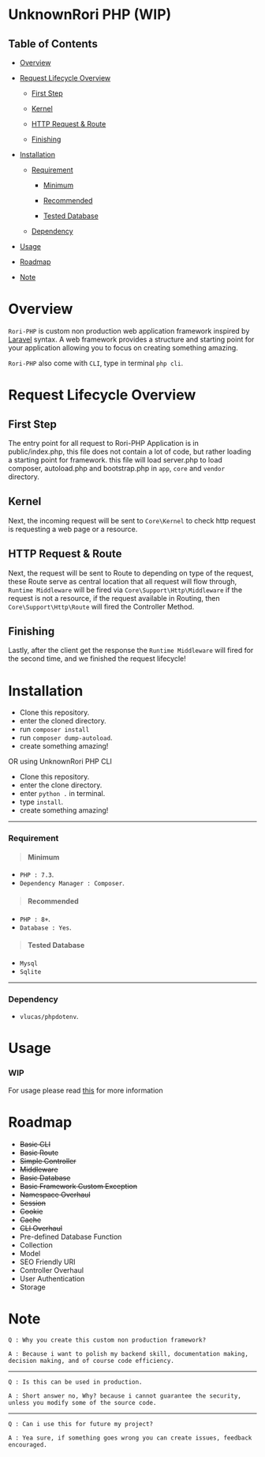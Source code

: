 # UnknownRori PHP (WIP)

## Table of Contents

- [Overview](https://github.com/UnknownRori/UnknownRori-PHP#overview)

- [Request Lifecycle Overview](https://github.com/UnknownRori/UnknownRori-PHP#request-lifecycle-overview)

    - [First Step](https://github.com/UnknownRori/UnknownRori-PHP#first-step)

    - [Kernel](https://github.com/UnknownRori/UnknownRori-PHP#kernel)

    - [HTTP Request & Route](https://github.com/UnknownRori/UnknownRori-PHP#http-request--route)

    - [Finishing](https://github.com/UnknownRori/UnknownRori-PHP#finishing)


- [Installation](https://github.com/UnknownRori/UnknownRori-PHP#installation)

    - [Requirement](https://github.com/UnknownRori/UnknownRori-PHP#requirement)

        - [Minimum](https://github.com/UnknownRori/UnknownRori-PHP#minimum)

        - [Recommended](https://github.com/UnknownRori/UnknownRori-PHP#recommended)

        - [Tested Database](https://github.com/UnknownRori/UnknownRori-PHP#tested-database)

    - [Dependency](https://github.com/UnknownRori/UnknownRori-PHP#dependency)

- [Usage](https://github.com/UnknownRori/UnknownRori-PHP#usage)

- [Roadmap](https://github.com/UnknownRori/UnknownRori-PHP#roadmap)

- [Note](https://github.com/UnknownRori/UnknownRori-PHP#note)

# Overview

`Rori-PHP` is custom non production web application framework inspired by [Laravel](https://laravel.com/) syntax. A web framework provides a structure  and starting point for your application allowing you to focus on creating something amazing.

`Rori-PHP` also come with `CLI`, type in terminal `php cli`.

# Request Lifecycle Overview

## First Step

The entry point for all request to Rori-PHP Application is in public/index.php, this file does not contain a lot of code, but rather loading a starting point for framework. this file will load server.php to load composer, autoload.php and bootstrap.php in `app`, `core` and `vendor` directory.

## Kernel

Next, the incoming request will be sent to `Core\Kernel` to check http request is requesting a web page or a resource.

## HTTP Request & Route

Next, the request will be sent to Route to depending on type of the request, these Route serve as central location that all request will flow through, `Runtime Middleware` will be fired via `Core\Support\Http\Middleware` if the request is not a resource, if the request available in Routing, then `Core\Support\Http\Route` will fired the Controller Method.

## Finishing
Lastly, after the client get the response the `Runtime Middleware` will fired for the second time, and we finished the request lifecycle!

# Installation

- Clone this repository.
- enter the cloned directory.
- run `composer install`
- run `composer dump-autoload`.
- create something amazing!

OR using UnknownRori PHP CLI

- Clone this repository.
- enter the clone directory.
- enter `python .` in terminal.
- type `install`.
- create something amazing!

---

### Requirement

> #### Minimum

- `PHP : 7.3`.
- `Dependency Manager : Composer`.

> #### Recommended

- `PHP : 8+`.
- `Database : Yes`.

> #### Tested Database

- `Mysql`
- `Sqlite`

---
### Dependency

- `vlucas/phpdotenv`.

# Usage

### WIP

For usage please read [this](https://github.com/UnknownRori/UnknownRori-PHP/blob/master/core/docs/usage.md) for more information

# Roadmap

- ~~Basic CLI~~
- ~~Basic Route~~
- ~~Simple Controller~~
- ~~Middleware~~
- ~~Basic Database~~
- ~~Basic Framework Custom Exception~~
- ~~Namespace Overhaul~~
- ~~Session~~
- ~~Cookie~~
- ~~Cache~~
- ~~CLI Overhaul~~
- Pre-defined Database Function
- Collection
- Model
- SEO Friendly URI
- Controller Overhaul
- User Authentication
- Storage

# Note


`Q : Why you create this custom non production framework?`

`A : Because i want to polish my backend skill, documentation making, decision making, and of course code efficiency.`

---

`Q : Is this can be used in production.`

`A : Short answer no, Why? because i cannot guarantee the security, unless you modify some of the source code.`

---

`Q : Can i use this for future my project?`

`A : Yea sure, if something goes wrong you can create issues, feedback encouraged.`